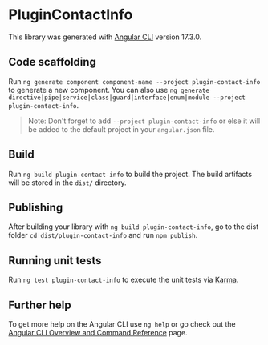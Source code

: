 # PluginContactInfo

This library was generated with [Angular CLI](https://github.com/angular/angular-cli) version 17.3.0.

## Code scaffolding

Run `ng generate component component-name --project plugin-contact-info` to generate a new component. You can also use `ng generate directive|pipe|service|class|guard|interface|enum|module --project plugin-contact-info`.
> Note: Don't forget to add `--project plugin-contact-info` or else it will be added to the default project in your `angular.json` file. 

## Build

Run `ng build plugin-contact-info` to build the project. The build artifacts will be stored in the `dist/` directory.

## Publishing

After building your library with `ng build plugin-contact-info`, go to the dist folder `cd dist/plugin-contact-info` and run `npm publish`.

## Running unit tests

Run `ng test plugin-contact-info` to execute the unit tests via [Karma](https://karma-runner.github.io).

## Further help

To get more help on the Angular CLI use `ng help` or go check out the [Angular CLI Overview and Command Reference](https://angular.io/cli) page.
